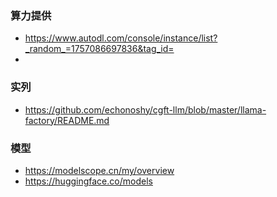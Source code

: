 ### 算力提供
- https://www.autodl.com/console/instance/list?_random_=1757086697836&tag_id=
- 


### 实列
- https://github.com/echonoshy/cgft-llm/blob/master/llama-factory/README.md



### 模型
- https://modelscope.cn/my/overview
- https://huggingface.co/models
